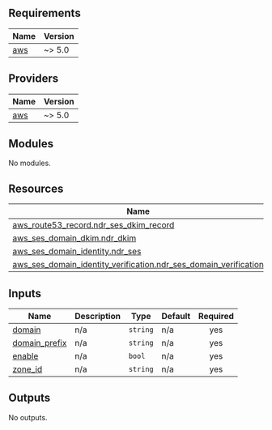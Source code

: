 <!-- BEGIN_TF_DOCS -->

## Requirements

| Name                                                   | Version |
| ------------------------------------------------------ | ------- |
| <a name="requirement_aws"></a> [aws](#requirement_aws) | ~> 5.0  |

## Providers

| Name                                             | Version |
| ------------------------------------------------ | ------- |
| <a name="provider_aws"></a> [aws](#provider_aws) | ~> 5.0  |

## Modules

No modules.

## Resources

| Name                                                                                                                                                                             | Type     |
| -------------------------------------------------------------------------------------------------------------------------------------------------------------------------------- | -------- |
| [aws_route53_record.ndr_ses_dkim_record](https://registry.terraform.io/providers/hashicorp/aws/latest/docs/resources/route53_record)                                             | resource |
| [aws_ses_domain_dkim.ndr_dkim](https://registry.terraform.io/providers/hashicorp/aws/latest/docs/resources/ses_domain_dkim)                                                      | resource |
| [aws_ses_domain_identity.ndr_ses](https://registry.terraform.io/providers/hashicorp/aws/latest/docs/resources/ses_domain_identity)                                               | resource |
| [aws_ses_domain_identity_verification.ndr_ses_domain_verification](https://registry.terraform.io/providers/hashicorp/aws/latest/docs/resources/ses_domain_identity_verification) | resource |

## Inputs

| Name                                                                     | Description | Type     | Default | Required |
| ------------------------------------------------------------------------ | ----------- | -------- | ------- | :------: |
| <a name="input_domain"></a> [domain](#input_domain)                      | n/a         | `string` | n/a     |   yes    |
| <a name="input_domain_prefix"></a> [domain_prefix](#input_domain_prefix) | n/a         | `string` | n/a     |   yes    |
| <a name="input_enable"></a> [enable](#input_enable)                      | n/a         | `bool`   | n/a     |   yes    |
| <a name="input_zone_id"></a> [zone_id](#input_zone_id)                   | n/a         | `string` | n/a     |   yes    |

## Outputs

No outputs.

<!-- END_TF_DOCS -->
